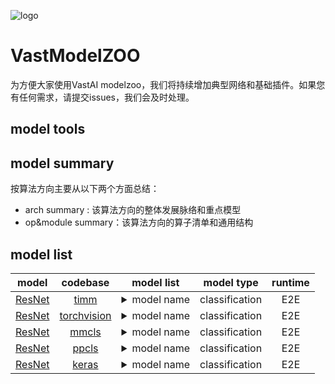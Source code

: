 ![logo](./images/logo.png)

# VastModelZOO

为方便大家使用VastAI modelzoo，我们将持续增加典型网络和基础插件。如果您有任何需求，请提交issues，我们会及时处理。


## model tools

## model summary

按算法方向主要从以下两个方面总结：

- arch summary : 该算法方向的整体发展脉络和重点模型
- op&module summary：该算法方向的算子清单和通用结构


## model list

|                             model                              |                                                       codebase                                                       |                                                                                                                                                                                                                                                                                                                                                        model list                                                                                                                                                                                                                                                                                                                                                         |      model type       | runtime |
| :------------------------------------------------------------: | :------------------------------------------------------------------------------------------------------------------: | :-----------------------------------------------------------------------------------------------------------------------------------------------------------------------------------------------------------------------------------------------------------------------------------------------------------------------------------------------------------------------------------------------------------------------------------------------------------------------------------------------------------------------------------------------------------------------------------------------------------------------------------------------------------------------------------------------------------------------: | :-------------------: | :-----: |
|          [ResNet](./classification/resnet/README.md)           |             [timm](https://github.com/rwightman/pytorch-image-models/blob/v0.6.5/timm/models/resnet.py)              |                                                                                                                                                                                                                                     <details> <summary>model name</summary><ul><li align="left">resnet18</li><li align="left">resnet26</li><li align="left">resnet34</li><li align="left">resnet50</li><li align="left">resnet101</li><li align="left">resnet152</li></ul></details>                                                                                                                                                                                                                                      |    classification     |   E2E   |
|          [ResNet](./classification/resnet/README.md)           |              [torchvision](https://github.com/pytorch/vision/blob/v0.9.0/torchvision/models/resnet.py)               |                                                                                                                                                                                                                                                    <details> <summary>model name</summary><ul><li align="left">resnet18</li><li align="left">resnet34</li><li align="left">resnet50</li><li align="left">resnet101</li><li align="left">resnet152</li></ul></details>                                                                                                                                                                                                                                                     |    classification     |   E2E   |
|          [ResNet](./classification/resnet/README.md)           |            [mmcls](https://github.com/open-mmlab/mmclassification/blob/v0.23.2/configs/resnet/README.md)             |                                                                                                                                                                                                                                                    <details> <summary>model name</summary><ul><li align="left">resnet18</li><li align="left">resnet34</li><li align="left">resnet50</li><li align="left">resnet101</li><li align="left">resnet152</li></ul></details>                                                                                                                                                                                                                                                     |    classification     |   E2E   |
|          [ResNet](./classification/resnet/README.md)           |             [ppcls](https://github.com/PaddlePaddle/PaddleClas/blob/v2.4.0/docs/zh_CN/models/ResNet.md)              |                                                                      <details> <summary>model name</summary><ul><li align="left">resnet18</li><li align="left">resnet18_vd</li><li align="left">resnet34</li><li align="left">resnet34_vd</li><li align="left">resnet34_vd_ssld</li><li align="left">resnet50</li><li align="left">resnet50_vc</li><li align="left">resnet50_vd</li><li align="left">resnet50_vd_ssld</li><li align="left">resnet101</li><li align="left">resnet101_vd</li><li align="left">resnet101_vd_ssld</li><li align="left">resnet152</li><li align="left">resnet152_vd</li><li align="left">resnet200_vd</li></ul></details>                                                                      |    classification     |   E2E   |
|          [ResNet](./classification/resnet/README.md)           |             [keras](https://github.com/keras-team/keras/blob/2.3.1/keras/applications/resnet.py)              |                                                                      <details> <summary>model name</summary><ul><li align="left">resnet50</li><li align="left">resnet50v2</li><li align="left">resnet101</li><li align="left">resnet101v2</li><li align="left">resnet152</li><li align="left">resnet152v2</li></ul></details>                                                                      |    classification     |   E2E   |